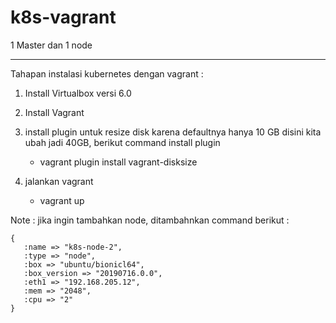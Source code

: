 # k8s-vagrant

1 Master dan 1 node


----------------------------------------------------------------------------------------------------------------------------

Tahapan instalasi kubernetes dengan vagrant :
1. Install Virtualbox versi 6.0

2. Install Vagrant

3. install plugin untuk resize disk karena defaultnya hanya 10 GB disini kita ubah jadi 40GB, berikut command install plugin
   - vagrant plugin install vagrant-disksize
   
4. jalankan vagrant
   - vagrant up   



Note : jika ingin tambahkan node, ditambahnkan command berikut :
```
{ 
   :name => "k8s-node-2", 
   :type => "node", 
   :box => "ubuntu/bionicl64", 
   :box_version => "20190716.0.0", 
   :eth1 => "192.168.205.12", 
   :mem => "2048", 
   :cpu => "2" 
} 
```
